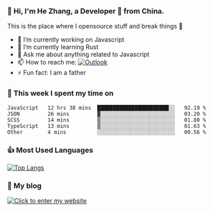 ### 👋 Hi, I'm He Zhang, a Developer 🚀 from China.

This is the place where I opensource stuff and break things :rofl:

- 🔭  I’m currently working on Javascript
- 🌱  I’m currently learning Rust
- 💬  Ask me about anything related to Javascript
- 📫  How to reach me: [![Outlook](https://img.shields.io/badge/-Outlook-0078D4?style=flat&logo=Microsoft-Outlook&logoColor=white)](mailto:zhanghecool@outlook.com)
- ⚡  Fun fact: I am a father

### 💪 This week I spent my time on 
<!--START_SECTION:waka-->
```text
JavaScript   12 hrs 38 mins  ███████████████████████░░   92.19 % 
JSON         26 mins         ▓░░░░░░░░░░░░░░░░░░░░░░░░   03.20 % 
SCSS         14 mins         ▒░░░░░░░░░░░░░░░░░░░░░░░░   01.80 % 
TypeScript   13 mins         ▒░░░░░░░░░░░░░░░░░░░░░░░░   01.63 % 
Other        4 mins          ░░░░░░░░░░░░░░░░░░░░░░░░░   00.56 % 
```
<!--END_SECTION:waka-->

### 👍 Most Used Languages
[![Top Langs](https://github-readme-stats.vercel.app/api/top-langs/?username=zhanghecool&layout=compact)](https://zhanghe.cool)

### 🌈 My blog 
[![Click to enter my website](https://cdn.jsdelivr.net/gh/zhanghecool/assets/images/gif/zhanghecools.gif)](https://zhanghe.cool)
